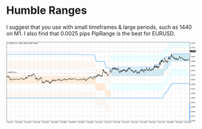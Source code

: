 # Humble Ranges

I suggest that you use with small timeframes & large periods, such as 1440 on M1. I also find that 0.0025 pips PipRange is the best for EURUSD.

![screenshot](https://raw.githubusercontent.com/humbleai/humbleranges/master/EURUSDM1.png)
